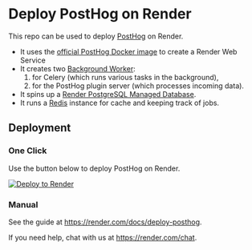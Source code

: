 # Deploy PostHog on Render

This repo can be used to deploy [PostHog] on Render.

- It uses the [official PostHog Docker image](https://hub.docker.com/r/posthog/posthog) to create a Render Web Service
- It creates two [Background Worker](https://render.com/docs/background-workers):
    1. for Celery (which runs various tasks in the background),
    2. for the PostHog plugin server (which processes incoming data).
- It spins up a [Render PostgreSQL Managed Database](https://render.com/docs/databases).
- It runs a [Redis](https://render.com/docs/deploy-redis) instance for cache and keeping track of jobs.

## Deployment

### One Click

Use the button below to deploy PostHog on Render.

[![Deploy to Render](http://render.com/images/deploy-to-render-button.svg)](https://render.com/deploy)

### Manual

See the guide at https://render.com/docs/deploy-posthog.

If you need help, chat with us at https://render.com/chat.

[PostHog]: https://posthog.com/
